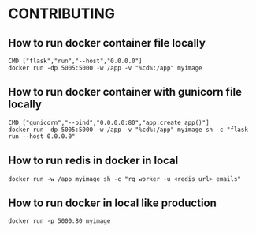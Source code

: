 # CONTRIBUTING

## How to run docker container file locally
```
CMD ["flask","run","--host","0.0.0.0"]
docker run -dp 5005:5000 -w /app -v "%cd%:/app" myimage
```

## How to run docker container with gunicorn file locally
```
CMD ["gunicorn","--bind","0.0.0.0:80","app:create_app()"]
docker run -dp 5005:5000 -w /app -v "%cd%:/app" myimage sh -c "flask run --host 0.0.0.0"
```

## How to run redis in docker in local
```
docker run -w /app myimage sh -c "rq worker -u <redis_url> emails"
```

## How to run docker in local like production
```
docker run -p 5000:80 myimage
```